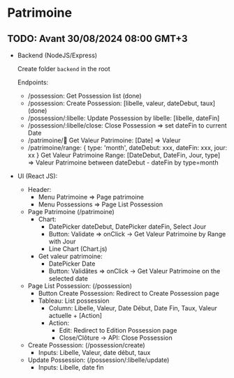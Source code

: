 # Patrimoine

## TODO: Avant 30/08/2024 08:00 GMT+3
- Backend (NodeJS/Express)

  Create folder ``backend`` in the root

  Endpoints:
    - /possession: Get Possession list (done)
    - /possession: Create Possession: [libelle, valeur, dateDebut, taux] (done)
    - /possession/:libelle: Update Possession by libelle: [libelle, dateFin]
    - /possession/:libelle/close: Close Possession => set dateFin to current Date
    - /patrimoine/:date: Get Valeur Patrimoine: [Date] => Valeur
    - /patrimoine/range:
      {
      type: 'month',
      dateDebut: xxx,
      dateFin: xxx,
      jour: xx
      }
      Get Valeur Patrimoine Range: [DateDebut, DateFin, Jour, type] => Valeur Patrimoine between dateDebut - dateFin by type=month
- UI (React JS):
    -  Header:
        - Menu Patrimoine => Page patrimoine
        - Menu Possessions => Page List Possession
    -  Page Patrimoine (/patrimoine)
        - Chart:
            - DatePicker dateDebut, DatePicker dateFin, Select Jour
            - Button: Validate => onClick -> Get Valeur Patrimoine by Range with Jour
            - Line Chart (Chart.js)
        - Get valeur patrimoine:
            - DatePicker Date
            - Button: Validâtes => onClick -> Get Valeur Patrimoine on the selected date
    - Page List Possession: (/possession)
        - Button Create Possession: Redirect to Create Possession page
        - Tableau: List possession
            - Column: Libelle, Valeur, Date Début, Date Fin, Taux, Valeur actuelle + [Action]
            - Action:
                - Edit: Redirect to Edition Possession page
                - Close/Clôture -> API: Close Possession
    - Create Possession: (/possession/create)
        - Inputs: Libelle, Valeur, date début, taux
    - Update Possession: (/possession/:libelle/update)
        - Inputs: Libelle, date fin
